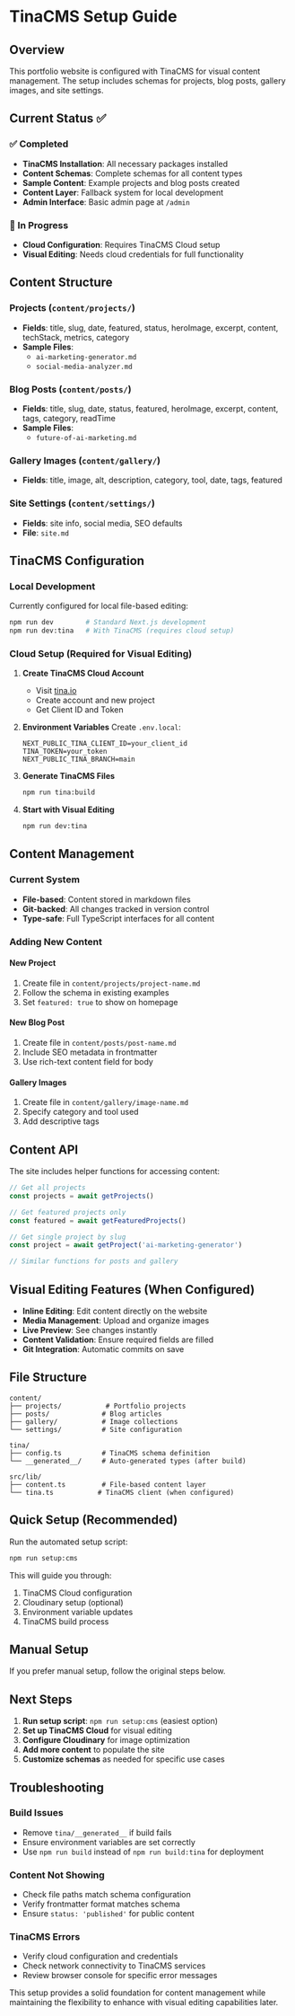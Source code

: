 # TinaCMS Setup Guide

## Overview
This portfolio website is configured with TinaCMS for visual content management. The setup includes schemas for projects, blog posts, gallery images, and site settings.

## Current Status ✅

### ✅ Completed
- **TinaCMS Installation**: All necessary packages installed
- **Content Schemas**: Complete schemas for all content types
- **Sample Content**: Example projects and blog posts created
- **Content Layer**: Fallback system for local development
- **Admin Interface**: Basic admin page at `/admin`

### 🔄 In Progress
- **Cloud Configuration**: Requires TinaCMS Cloud setup
- **Visual Editing**: Needs cloud credentials for full functionality

## Content Structure

### Projects (`content/projects/`)
- **Fields**: title, slug, date, featured, status, heroImage, excerpt, content, techStack, metrics, category
- **Sample Files**: 
  - `ai-marketing-generator.md`
  - `social-media-analyzer.md`

### Blog Posts (`content/posts/`)
- **Fields**: title, slug, date, status, featured, heroImage, excerpt, content, tags, category, readTime
- **Sample Files**:
  - `future-of-ai-marketing.md`

### Gallery Images (`content/gallery/`)
- **Fields**: title, image, alt, description, category, tool, date, tags, featured

### Site Settings (`content/settings/`)
- **Fields**: site info, social media, SEO defaults
- **File**: `site.md`

## TinaCMS Configuration

### Local Development
Currently configured for local file-based editing:
```bash
npm run dev        # Standard Next.js development
npm run dev:tina   # With TinaCMS (requires cloud setup)
```

### Cloud Setup (Required for Visual Editing)

1. **Create TinaCMS Cloud Account**
   - Visit [tina.io](https://tina.io)
   - Create account and new project
   - Get Client ID and Token

2. **Environment Variables**
   Create `.env.local`:
   ```env
   NEXT_PUBLIC_TINA_CLIENT_ID=your_client_id
   TINA_TOKEN=your_token
   NEXT_PUBLIC_TINA_BRANCH=main
   ```

3. **Generate TinaCMS Files**
   ```bash
   npm run tina:build
   ```

4. **Start with Visual Editing**
   ```bash
   npm run dev:tina
   ```

## Content Management

### Current System
- **File-based**: Content stored in markdown files
- **Git-backed**: All changes tracked in version control
- **Type-safe**: Full TypeScript interfaces for all content

### Adding New Content

#### New Project
1. Create file in `content/projects/project-name.md`
2. Follow the schema in existing examples
3. Set `featured: true` to show on homepage

#### New Blog Post
1. Create file in `content/posts/post-name.md`
2. Include SEO metadata in frontmatter
3. Use rich-text content field for body

#### Gallery Images
1. Create file in `content/gallery/image-name.md`
2. Specify category and tool used
3. Add descriptive tags

## Content API

The site includes helper functions for accessing content:

```typescript
// Get all projects
const projects = await getProjects()

// Get featured projects only
const featured = await getFeaturedProjects()

// Get single project by slug
const project = await getProject('ai-marketing-generator')

// Similar functions for posts and gallery
```

## Visual Editing Features (When Configured)

- **Inline Editing**: Edit content directly on the website
- **Media Management**: Upload and organize images
- **Live Preview**: See changes instantly
- **Content Validation**: Ensure required fields are filled
- **Git Integration**: Automatic commits on save

## File Structure
```
content/
├── projects/           # Portfolio projects
├── posts/             # Blog articles
├── gallery/           # Image collections
└── settings/          # Site configuration

tina/
├── config.ts          # TinaCMS schema definition
└── __generated__/     # Auto-generated types (after build)

src/lib/
├── content.ts         # File-based content layer
└── tina.ts           # TinaCMS client (when configured)
```

## Quick Setup (Recommended)

Run the automated setup script:
```bash
npm run setup:cms
```

This will guide you through:
1. TinaCMS Cloud configuration
2. Cloudinary setup (optional)
3. Environment variable updates
4. TinaCMS build process

## Manual Setup

If you prefer manual setup, follow the original steps below.

## Next Steps

1. **Run setup script**: `npm run setup:cms` (easiest option)
2. **Set up TinaCMS Cloud** for visual editing
3. **Configure Cloudinary** for image optimization
4. **Add more content** to populate the site
5. **Customize schemas** as needed for specific use cases

## Troubleshooting

### Build Issues
- Remove `tina/__generated__` if build fails
- Ensure environment variables are set correctly
- Use `npm run build` instead of `npm run build:tina` for deployment

### Content Not Showing
- Check file paths match schema configuration
- Verify frontmatter format matches schema
- Ensure `status: 'published'` for public content

### TinaCMS Errors
- Verify cloud configuration and credentials
- Check network connectivity to TinaCMS services
- Review browser console for specific error messages

This setup provides a solid foundation for content management while maintaining the flexibility to enhance with visual editing capabilities later.